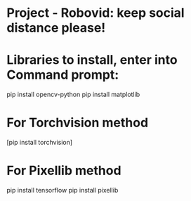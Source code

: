 # Project - Robovid: keep social distance please!

# Libraries to install, enter into Command prompt:
pip install opencv-python
pip install matplotlib
# For Torchvision method 
[pip install torchvision]
# For Pixellib method
pip install tensorflow
pip install pixellib
